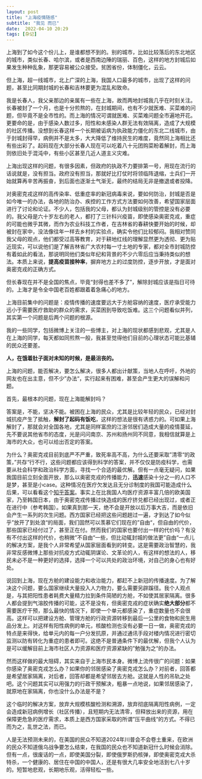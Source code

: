 ```yaml
---
layout: post
title: "上海疫情随感" 
subtitle: "我见 而已"
date:  2022-04-10 20:29
tags: [杂记]
---
```



上海到了如今这个份儿上，是谁都想不到的。别的城市，比如比较落后的东北地区的城市，类似长春、哈尔滨，或者是西南边陲的瑞丽、百色，这样的地方封城后如果发生种种乱象，那更容易被公众接受。贫困省份，体制僵化，云云。

但上海，超一线城市，北上广深的上海，我国人口最多的城市，出现了这样的问题，甚至比同期封城的长春和吉林要更为混乱和致命。

我是长春人，我父亲那边的亲属有一些在上海，故而两地封城我几乎在时刻关注。长春被封了一个月，也是十分煎熬的，在封城期间，也有不少就医难、买菜难的问题，但毕竟不是全市性的。而上海的情况可谓就医难、买菜难问题全市遍地开花。更要命的是，由于感染人数过多，阳性和未感染人群无法有效隔离，造成了大规模的社区传播。没想到长春这样一个长期被诟病为执政能力僵化的东北二线城市，由于封城封得早，病例并不是太多，大大降低了维持民生的难度，竟然同上海相比还有些出彩了。起码现在大部分长春人现在可以吃着八十元团购菜盼着解封，而上海则依旧处于混沌中，有些小区甚至几近人道主义灾难。

上海出现这样的问题，有很多因素，但政府的执政不力要排第一号，用现在流行的话说就是，没有担当。政府没有担当，那就好比打仗时将领临阵退缩，士兵们一开始就算再辛苦再振奋，到后面也逐渐士气渐无，最终的结局无非是撤退或者投降。

对奥密克戎这样的高传染率、低重症率的新冠病毒来说，要如何防治，封城是否是如今唯一的办法，各地的防治办、疾控的工作方式方法要如何改善，希望国家层面进行了讨论和论证。不少人，包括我的父母，都认为封城级别的管控是没有必要的。我父母是六十岁左右的老人，都打了三针科兴疫苗，即使感染奥密克戎，重症的可能也微乎其微，而作为农业科技工作者，在吉林省的春耕快要开始的时候，却被封在家中，没法像往年一样去乡村的实验点，确实令他们比较郁闷。我相对赞同我父母的观点，他们都受过高等教育，对于耕地红线的理解显然更为透彻、更为贴近现实，可以说他们是了解吉林省广大农村每一寸土地的专家，都对全市封城防控有着如此的看法，那说明同他们类似年纪和背景的不少六零后应当秉持类似的想法。本质上来说，**提高疫苗接种率**，摒弃地方上的过度防控，逐步开放，才是面对奥密克戎的正确方式。

但长春现在并不是全国的焦点，毕竟“封得也差不多了”，解除封城应该是指日可待的。上海才是令全中国老百姓都跟着着急痛心的地方。

上海目前集中的问题是：疫情传播的速度要远大于方舱容纳的速度，医疗承受能力远小于需要医疗救助的群众的需求，买菜困到导致吃饭难。这三个问题看似并列，其实第一个问题是后两个问题的根源。

我的一些同学，包括微博上关注的一些博主，对上海的现状都感到悲观，尤其是人在上海的同学，每天都如同煎熬一般，我甚至觉得他们目前的心理状态可能比基辅的民众还要差。

**人，在饿着肚子面对未知的时候，是最沮丧的。**

上海的问题，能否解决，要怎么解决，很多人都出计献策，当地人在呼吁，外地的网友也在出主意，但不少”办法“，实行起来有困难，甚至会产生更大的误解和问题。

首先，最根本的问题，现在上海能解封吗？

答案是，不能，坚决不能。被困在上海的民众，尤其是比较年轻的民众，已经对封城抗疫产生了抵触，__解封了起码有饭吃__，这样的想法是很有诱惑力的。可如果上海解封了，那就会对全国各地，尤其是同样富庶的江浙邻居们造成大量的疫情蔓延，先不要说其他省市的态度，光是问问南京、苏州和扬州同不同意，我相信就算是上海市的大众，也可以给出否定的答案。

为什么？奥密克戎目前到底严不严重，致死率高不高，为什么还要采取”清零“的政策，”共存“行不行，这些问题都应该得到科学的答案，并不仅仅是防疫科学，也需要从社会科学和政治科学方面，寻找一个合适的最优解。但有一点毫无疑问，如果我国目前立刻全面开放，那么以奥密克戎的传播能力，**迅速**感染十分之一的人口不是梦，甚至是小case。这种情况在医疗欠发达且无分诊制度的我国可能造成什么后果，可以看看这个[知乎答案](https://www.zhihu.com/question/526914847/answer/2431817690)。事实上在比我国人均医疗资源丰富几倍的欧美国家，乃至韩国日本，由于奥密克戎传播过快造成的医疗挤兑都已经出现过，或者正在进行中（参考韩国）。如果真到那一天，绝不会是开放以后万事大吉，而是依旧会产生一系列的次生问题。西方国家已经把这些问题趟过一遍，才到达了如今似乎”放开了到处浪“的局面，我们固然可以羡慕它们现在的”自由“，但自由的代价，那些国家已经付过了，甚至正在付。然而我们的国家也要付出一样的代价吗？有没有不付出这样的代价，也稍微”不自由“一些，但比动辄封城的做法更”自由“一点儿的解决方案，是我个人非常希望从国家层面看到的转变。这是需要政治智慧的，我非常反感微博上那些对抗疫方式动辄阴谋论、文革论的人，有这样的想法的人，移民未必不是一种更好的选择，选择一个可以共处的政治环境，对自己的身心也有好处。

说回到上海，现在方舱的建设能力和收治能力，都赶不上新冠的传播速度。为了解决这个问题，要么国家继续大量投入人力物力，要么需要另辟蹊径。我个人观点是，与其把阳性患者耗费大量精力拉到条件简陋的方舱，不如使其居家隔离。很多人都会提到气溶胶传播的可能，这不是没有，但奥密克戎的症状确实**绝大部分**都不需要医疗干预，那么最快的情况下，即使一个单元都感染了，重症数量也不会很高。这样可以把建设方舱、管理方舱的行政资源转移到最后一公里的食物和民生用品分发上。对这样有阳性病例的单元，核酸检测也没有必要一日一做，奥密克戎的特点是来得快，给单元内的每一户分发抗原，并通过通讯手段对楼内情况进行密切监测以防有转化为重症的患者即可。这绝不是普通条件下的最优解，但我个人认为是可以缓解目前上海市社区人力资源和医疗资源紧缺的”勉强为之“的办法。

然而这样做的最大阻碍，其实来自于上海市民本身。微博上流传很广的问题：如果你感染了奥密克戎怎么办？如果你的邻居感染了奥密克戎怎么办？对前者，回答都是希望居家隔离，对后者，回答却都是希望邻居去方舱。这就是人性的吊轨之处吧。这个问题其实可以用强力的行政干预解决，粗暴一点地说，如果邻居感染了，就原地在家隔离，你也没什么办法是不是？

这个临时的解决方案，放弃大规模核酸检测和溯源，放弃彻底隔离阳性病例，一定会造成新冠病例增长（社区传播），且短期内无法清零，但释放出来的资源，用在保障更危急的医疗需求，本质上是西方国家采取的所谓”压平曲线“的方式。不得已而为之，乱世之法，而已。

人是无法预测未来的，在美国的民众不知道2024年川普会不会卷土重来，在欧洲的民众不知道俄乌战争要怎么结束，在我国的民众也不知道新冠什么时候会消除。但有一点，很废话的一点，即使美国分裂，即使俄罗斯扔核弹，即使奥密克戎大杀特杀，一个健康的、居住在中国的中国人，还是有很大几率安全地活到七八十岁的。短暂地悲观，长期地乐观，活得轻松一些。